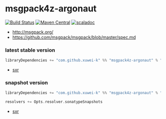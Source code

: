 # msgpack4z-argonaut

[![Build Status](https://secure.travis-ci.org/msgpack4z/msgpack4z-argonaut.png?branch=master)](http://travis-ci.org/msgpack4z/msgpack4z-argonaut)
[![Maven Central](https://maven-badges.herokuapp.com/maven-central/com.github.xuwei-k/msgpack4z-argonaut_2.11/badge.svg)](https://maven-badges.herokuapp.com/maven-central/com.github.xuwei-k/msgpack4z-argonaut_2.11)
[![scaladoc](http://javadoc-badge.appspot.com/com.github.xuwei-k/msgpack4z-argonaut_2.11.svg?label=scaladoc)](http://javadoc-badge.appspot.com/com.github.xuwei-k/msgpack4z-argonaut_2.11)

- <http://msgpack.org/>
- <https://github.com/msgpack/msgpack/blob/master/spec.md>

### latest stable version

```scala
libraryDependencies += "com.github.xuwei-k" %% "msgpack4z-argonaut" % "0.1.2"
```

- [sxr](https://oss.sonatype.org/service/local/repositories/releases/archive/com/github/xuwei-k/msgpack4z-argonaut_2.11/0.1.2/msgpack4z-argonaut_2.11-0.1.2-sxr.jar/!/index.html)

### snapshot version

```scala
libraryDependencies += "com.github.xuwei-k" %% "msgpack4z-argonaut" % "0.1.2-SNAPSHOT"

resolvers += Opts.resolver.sonatypeSnapshots
```

- [sxr](https://oss.sonatype.org/service/local/repositories/snapshots/archive/com/github/xuwei-k/msgpack4z-argonaut_2.11/0.1.2-SNAPSHOT/msgpack4z-argonaut_2.11-0.1.2-SNAPSHOT-sxr.jar/!/index.html)
